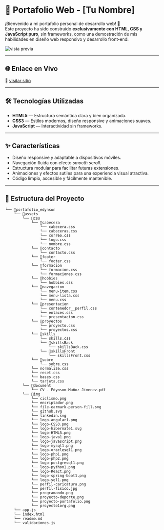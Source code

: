 # 💼 Portafolio Web - [Tu Nombre]

¡Bienvenido a mi portafolio personal de desarrollo web! 🚀  
Este proyecto ha sido construido **exclusivamente con HTML, CSS y JavaScript puro**, sin frameworks, como una demostración de mis habilidades en diseño web responsivo y desarrollo front-end.

![vista previa](assets/img/proyecto-portafolio.png) <!-- Puedes subir una imagen del sitio y referenciarla aquí -->

---

## 🌐 Enlace en Vivo

🔗 [visitar sitio](https://edynsonmj.github.io/portafolio_edynson/)

---

## 🛠️ Tecnologías Utilizadas

- **HTML5** — Estructura semántica clara y bien organizada.
- **CSS3** — Estilos modernos, diseño responsive y animaciones suaves.
- **JavaScript** — Interactividad sin frameworks.

---

## ✨ Características

- Diseño responsive y adaptable a dispositivos móviles.
- Navegación fluida con efecto *smooth scroll*.
- Estructura modular para facilitar futuras extensiones.
- Animaciones y efectos sutiles para una experiencia visual atractiva.
- Código limpio, accesible y fácilmente mantenible.

---

## 📂 Estructura del Proyecto

```
└── 📁portafolio_edynson
    └── 📁assets
        └── 📁css
            └── 📁cabecera
                └── cabecera.css
                └── cabeceras.css
                └── correo.css
                └── logo.css
                └── nombre.css
            └── 📁contacto
                └── contacto.css
            └── 📁footer
                └── footer.css
            └── 📁formacion
                └── formacion.css
                └── formaciones.css
            └── 📁hobbies
                └── hobbies.css
            └── 📁navegacion
                └── menu-item.css
                └── menu-lista.css
                └── menu.css
            └── 📁presentacion
                └── contenedor__perfil.css
                └── enlaces.css
                └── presentacion.css
            └── 📁proyectos
                └── proyecto.css
                └── proyectos.css
            └── 📁skills
                └── skills.css
                └── 📁skillsBack
                    └── skillsBack.css
                └── 📁skillsFront
                    └── skillsFront.css
            └── 📁sobre
                └── sobre.css
            └── normalize.css
            └── reset.css
            └── bases.css
            └── tarjeta.css
        └── 📁document
            └── CV - Edynson Muñoz Jimenez.pdf
        └── 📁img
            └── ciclismo.png
            └── encriptador.png
            └── file-earmark-person-fill.svg
            └── github.svg
            └── linkedin.svg
            └── logo-angular1.png
            └── logo-CSS3.png
            └── logo-hibernate1.svg
            └── logo-HTML5.png
            └── logo-java1.png
            └── logo-javascript.png
            └── logo-mysql1.png
            └── logo-oraclesql1.png
            └── logo-php1.png
            └── logo-php2.png
            └── logo-postgresql1.png
            └── logo-python1.png
            └── logo-React.png
            └── logo-spring-boot1.png
            └── logo-sql1.png
            └── perfil-caricatura.png
            └── perfil-fisico.jpg
            └── programando.png
            └── proyecto-deporte.png
            └── proyecto-portafolio.png
            └── proyecto1org.png
    └── app.js
    └── index.html
    └── readme.md
    └── validaciones.js
```
